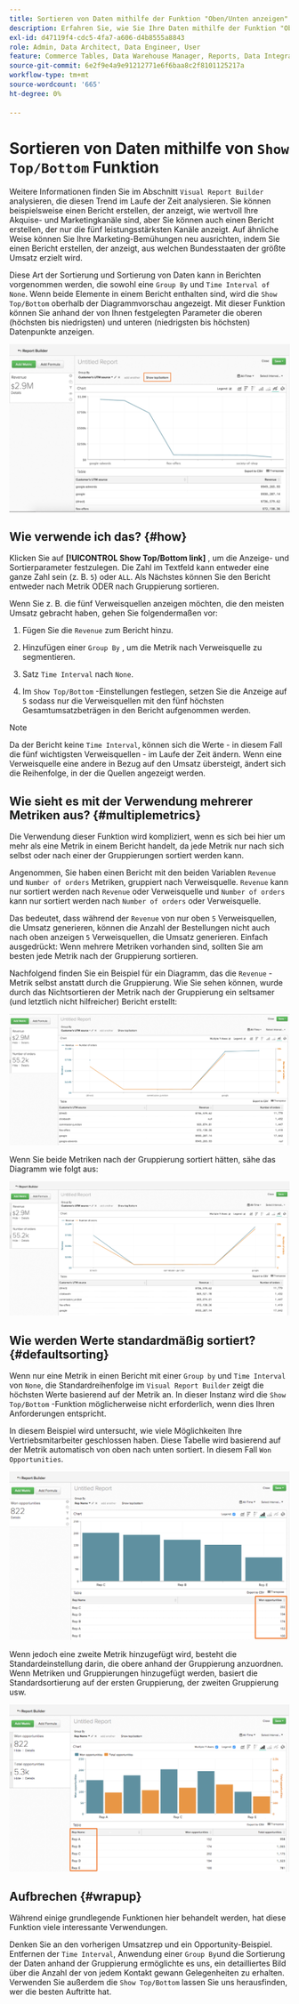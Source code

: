 ```yaml
---
title: Sortieren von Daten mithilfe der Funktion "Oben/Unten anzeigen"
description: Erfahren Sie, wie Sie Ihre Daten mithilfe der Funktion "Oben/Unten anzeigen"sortieren können.
exl-id: d47119f4-cdc5-4fa7-a606-d4b8555a8843
role: Admin, Data Architect, Data Engineer, User
feature: Commerce Tables, Data Warehouse Manager, Reports, Data Integration
source-git-commit: 6e2f9e4a9e91212771e6f6baa8c2f8101125217a
workflow-type: tm+mt
source-wordcount: '665'
ht-degree: 0%

---
```


# Sortieren von Daten mithilfe von `Show Top/Bottom` Funktion

Weitere Informationen finden Sie im Abschnitt `Visual Report Builder` analysieren, die diesen Trend im Laufe der Zeit analysieren. Sie können beispielsweise einen Bericht erstellen, der anzeigt, wie wertvoll Ihre Akquise- und Marketingkanäle sind, aber Sie können auch einen Bericht erstellen, der nur die fünf leistungsstärksten Kanäle anzeigt. Auf ähnliche Weise können Sie Ihre Marketing-Bemühungen neu ausrichten, indem Sie einen Bericht erstellen, der anzeigt, aus welchen Bundesstaaten der größte Umsatz erzielt wird.

Diese Art der Sortierung und Sortierung von Daten kann in Berichten vorgenommen werden, die sowohl eine `Group By` und `Time Interval of None`. Wenn beide Elemente in einem Bericht enthalten sind, wird die `Show Top/Bottom` oberhalb der Diagrammvorschau angezeigt. Mit dieser Funktion können Sie anhand der von Ihnen festgelegten Parameter die oberen (höchsten bis niedrigsten) und unteren (niedrigsten bis höchsten) Datenpunkte anzeigen.

![Die Funktion &quot;Oben/Unten&quot;im Visual Report Builder anzeigen.](../../assets/Show_Top_Bottom.png)

## Wie verwende ich das? {#how}

Klicken Sie auf **[!UICONTROL Show Top/Bottom link]** , um die Anzeige- und Sortierparameter festzulegen. Die Zahl im Textfeld kann entweder eine ganze Zahl sein (z. B. `5`) oder `ALL`. Als Nächstes können Sie den Bericht entweder nach Metrik ODER nach Gruppierung sortieren.

Wenn Sie z. B. die fünf Verweisquellen anzeigen möchten, die den meisten Umsatz gebracht haben, gehen Sie folgendermaßen vor:

1. Fügen Sie die `Revenue` zum Bericht hinzu.

1. Hinzufügen einer `Group By` , um die Metrik nach Verweisquelle zu segmentieren.

1. Satz `Time Interval` nach `None`.

1. Im `Show Top/Bottom` -Einstellungen festlegen, setzen Sie die Anzeige auf `5` sodass nur die Verweisquellen mit den fünf höchsten Gesamtumsatzbeträgen in den Bericht aufgenommen werden.

>[!NOTE]
>
>Da der Bericht keine `Time Interval`, können sich die Werte - in diesem Fall die fünf wichtigsten Verweisquellen - im Laufe der Zeit ändern. Wenn eine Verweisquelle eine andere in Bezug auf den Umsatz übersteigt, ändert sich die Reihenfolge, in der die Quellen angezeigt werden.

## Wie sieht es mit der Verwendung mehrerer Metriken aus? {#multiplemetrics}

Die Verwendung dieser Funktion wird kompliziert, wenn es sich bei hier um mehr als eine Metrik in einem Bericht handelt, da jede Metrik nur nach sich selbst oder nach einer der Gruppierungen sortiert werden kann.

Angenommen, Sie haben einen Bericht mit den beiden Variablen `Revenue` und `Number of orders` Metriken, gruppiert nach Verweisquelle. `Revenue` kann nur sortiert werden nach `Revenue` oder Verweisquelle und `Number of orders` kann nur sortiert werden nach `Number of orders` oder Verweisquelle.

Das bedeutet, dass während der `Revenue` von nur oben `5` Verweisquellen, die Umsatz generieren, können die Anzahl der Bestellungen nicht auch nach oben anzeigen `5` Verweisquellen, die Umsatz generieren. Einfach ausgedrückt: Wenn mehrere Metriken vorhanden sind, sollten Sie am besten jede Metrik nach der Gruppierung sortieren.

Nachfolgend finden Sie ein Beispiel für ein Diagramm, das die `Revenue` -Metrik selbst anstatt durch die Gruppierung. Wie Sie sehen können, wurde durch das Nichtsortieren der Metrik nach der Gruppierung ein seltsamer (und letztlich nicht hilfreicher) Bericht erstellt:

![Seltsame und nicht hilfreiche Berichtsergebnisse.](../../assets/strange-report-results.png)

Wenn Sie beide Metriken nach der Gruppierung sortiert hätten, sähe das Diagramm wie folgt aus:

![Sortieren der beiden Metriken nach Gruppierung.](../../assets/sort-metrics-by-grouping.png)

## Wie werden Werte standardmäßig sortiert? {#defaultsorting}

Wenn nur eine Metrik in einen Bericht mit einer `Group by` und `Time Interval` von `None`, die Standardreihenfolge im `Visual Report Builder` zeigt die höchsten Werte basierend auf der Metrik an. In dieser Instanz wird die `Show Top/Bottom` -Funktion möglicherweise nicht erforderlich, wenn dies Ihren Anforderungen entspricht.

In diesem Beispiel wird untersucht, wie viele Möglichkeiten Ihre Vertriebsmitarbeiter geschlossen haben. Diese Tabelle wird basierend auf der Metrik automatisch von oben nach unten sortiert. In diesem Fall `Won Opportunities`.

![Reihenfolge nach Metrik.](../../assets/Ordered_by_metric.png)

Wenn jedoch eine zweite Metrik hinzugefügt wird, besteht die Standardeinstellung darin, die obere anhand der Gruppierung anzuordnen. Wenn Metriken und Gruppierungen hinzugefügt werden, basiert die Standardsortierung auf der ersten Gruppierung, der zweiten Gruppierung usw.

![Sortieren nach Gruppierung.](../../assets/Ordered_by_grouping.png)

## Aufbrechen {#wrapup}

Während einige grundlegende Funktionen hier behandelt werden, hat diese Funktion viele interessante Verwendungen.

Denken Sie an den vorherigen Umsatzrep und ein Opportunity-Beispiel. Entfernen der `Time Interval`, Anwendung einer `Group By`und die Sortierung der Daten anhand der Gruppierung ermöglichte es uns, ein detailliertes Bild über die Anzahl der von jedem Kontakt gewann Gelegenheiten zu erhalten. Verwenden Sie außerdem die `Show Top/Bottom` lassen Sie uns herausfinden, wer die besten Auftritte hat.
